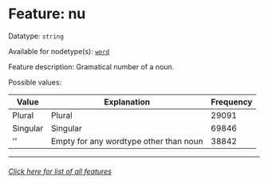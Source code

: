 # Feature: nu

Datatype: `string`

Available for nodetype(s): [`word`](wordnodefeatures.md)

Feature description: Gramatical number of a noun.

Possible values: 

Value | Explanation | Frequency
--- | --- | ---
Plural | Plural | 29091
Singular | Singular | 69846
'' | Empty for any wordtype other than noun | 38842

---
###### [Click here for list of all features](home.md)
